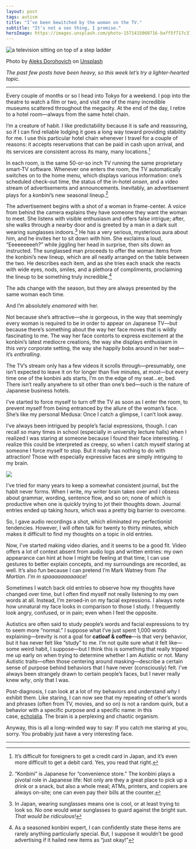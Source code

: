 ```yaml
---
layout: post
tags: autism
title: "I’ve been bewitched by the woman on the TV."
subtitle: "It's not a sex thing, I promise."
heroImage: https://images.unsplash.com/photo-1571415060716-baff5f717c37?q=80&w=1734&auto=format&fit=crop&ixlib=rb-4.1.0&ixid=M3wxMjA3fDB8MHxwaG90by1wYWdlfHx8fGVufDB8fHx8fA%3D%3D
---
```


![a television sitting on top of a step ladder](https://images.unsplash.com/photo-1571415060716-baff5f717c37?q=80&w=1734&auto=format&fit=crop&ixlib=rb-4.1.0&ixid=M3wxMjA3fDB8MHxwaG90by1wYWdlfHx8fGVufDB8fHx8fA%3D%3D)
<div class="caption">Photo by <a href="https://unsplash.com/@doctype">Aleks Dorohovich</a> on <a href="https://unsplash.com/photos/a-television-sitting-on-top-of-a-step-ladder-wNBC_kuhFMQ">Unsplash</a></div>
      

_The past few posts have been heavy, so this week let’s try a lighter-hearted topic._

- - -

Every couple of months or so I head into Tokyo for a weekend. I pop into the theatre to watch a film or two, and visit one of the many incredible museums scattered throughout the megacity. At the end of the day, I retire to a hotel room—always from the same hotel chain.

I’m a creature of habit. I like predictability because it is safe and reassuring, so if I can find reliable lodging it goes a long way toward providing stability for me. I use this particular hotel chain whenever I travel for a couple of reasons: it accepts reservations that can be paid in cash upon arrival, and its services are consistent across its many, many locations.[^1]

In each room, is the same 50-or-so inch TV running the same proprietary smart-TV software. Whenever one enters the room, the TV automatically switches on to the home menu, which displays various information: one’s scheduled check-out time, the status of the in-hotel _onsen_, and a video stream of advertisements and announcements. Inevitably, an advertisement plays for a _konbini_’s new seasonal lineup.[^2]

The advertisement begins with a shot of a woman in frame-center. A voice from behind the camera explains they have someone they want the woman to meet. She listens with visible enthusiasm and offers false intrigue; after, she walks through a nearby door and is greeted by a man in a dark suit wearing sunglasses indoors.[^3] He has a very serious, mysterious aura about him, and he invites her to sit down with him. She exclaims a loud, “Eeeeeeeeeh?” while jiggling her head in surprise, then sits down as instructed. The sunglassed man proceeds to offer the woman items from the konbini’s new lineup, which are all neatly arranged on the table between the two. He describes each item, and as she tries each snack she reacts with wide eyes, nods, smiles, and a plethora of compliments, proclaiming the lineup to be something truly incredible.[^4]

The ads change with the season, but they are always presented by the same woman each time. 

And I’m absolutely _enamored_ with her.

Not because she’s attractive—she _is_ gorgeous, in the way that seemingly every woman is required to be in order to appear on Japanese TV—but because there’s something about the way her face moves that is wildly fascinating to me. The way her face contorts to express excitement at the konbini’s latest mediocre creations, the way she displays enthusiasm in this _very_ corporate setting, the way she happily bobs around in her seat—it’s _enthralling_.

The TV’s stream only has a few videos it scrolls through—presumably, one isn’t expected to leave it on for longer than five minutes, at most—but every time one of the konbini ads starts, I’m on the edge of my seat…er, bed. There isn’t really anywhere to sit other than one’s bed—such is the nature of Japanese business hotels. 

I’ve started to force myself to turn off the TV as soon as I enter the room, to prevent myself from being entranced by the allure of the woman’s face. She’s like my personal Medusa: Once I catch a glimpse, I can’t look away.

I’ve always been intrigued by people’s facial expressions, though. I can recall _so_ many times in school (especially in university lecture halls) when I realized I was staring at someone because I found their face interesting. I realize this could be interpreted as creepy, so when I catch myself staring at someone I force myself to stop. But it really has nothing to do with attraction! Those with especially expressive faces are simply intriguing to my brain.

<div class="break"><img src="{{site.baseurl}}/assets/images/break-paws.png"></div>

I’ve tried for many years to keep a somewhat consistent journal, but the habit never forms. When I write, my writer brain takes over and I obsess about grammar, wording, sentence flow, and so on; none of which is productive when one is quickly trying to jot their thoughts down. Journal entries ended up taking _hours_, which was a pretty big barrier to overcome.

So, I gave audio recordings a shot, which eliminated my perfectionist tendencies. However, I will often talk for twenty to thirty minutes, which makes it difficult to find my thoughts on a topic in old entries.

Now, I’ve started making video diaries, and it seems to be a good fit. Video offers a lot of context absent from audio logs and written entries: my own appearance can hint at how I might be feeling at that time, I can use gestures to better explain concepts, and my surroundings are recorded, as well. It’s also fun because I can pretend I’m Mark Watney from _The Martian_. _I’m in spaaaaaaaaaace!_

Sometimes I watch back old entries to observe how my thoughts have changed over time, but I often find myself not really listening to my own words at all. Instead, I’m zeroed-in on my facial expressions. I always note how unnatural my face looks in comparison to those I study. I frequently look angry, confused, or in pain; even when I feel the opposite.

Autistics are often said to study people’s words and facial expressions to try to seem more “normal.” I suppose what I’ve just spent 1,000 words explaining—brevity is not a goal for **catloaf & coffee**—is that very behavior, but it has never felt like “study” to me. I’m not quite sure what it felt like—some weird habit, I suppose—but I think this is something that really tripped me up early on when trying to determine whether I am Autistic or not. Many Autistic traits—often those centering around masking—describe a certain sense of purpose behind behaviors that I have never (consciously) felt. I’ve always been strangely drawn to certain people’s faces, but I never really knew _why_, only that I was.

Post-diagnosis, I can look at a lot of my behaviors and understand _why_ I exhibit them. Like staring, I can now see that my repeating of other’s words and phrases (often from TV, movies, and so on) is not a random quirk, but a behavior with a specific purpose and a specific name: in this case, [echolalia](https://en.wikipedia.org/wiki/Echolalia). The brain is a perplexing and chaotic organism.

Anyway, this is all a long-winded way to say: If you catch me staring at you, sorry. You probably just have a very interesting face.
- - -
[^1]: It’s difficult for foreigners to get a credit card in Japan, and it’s even more difficult to get a debit card. Yes, you read that right.

[^2]: “Konbini” is Japanese for “convenience store.” The konbini plays a pivotal role in Japanese life: Not only are they a great place to pick up a drink or a snack, but also a whole meal; ATMs, printers, and copiers are always on-site; one can even pay their bills at the counter.

[^3]: In Japan, wearing sunglasses means one is cool, or at least trying to look so. No one would wear sunglasses to guard against the bright sun. _That would be ridiculous!_

[^4]: As a seasoned konbini expert, I can confidently state these items are rarely anything particularly special. But, I suppose it wouldn’t be good advertising if it hailed new items as “just okay!”
